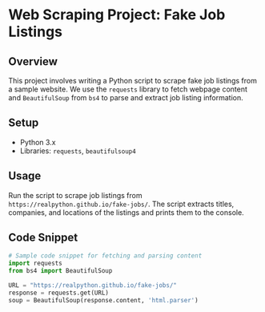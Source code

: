 # Web Scraping Project: Fake Job Listings

## Overview
This project involves writing a Python script to scrape fake job listings from a sample website. We use the `requests` library to fetch webpage content and `BeautifulSoup` from `bs4` to parse and extract job listing information.

## Setup
- Python 3.x
- Libraries: `requests`, `beautifulsoup4`

## Usage
Run the script to scrape job listings from `https://realpython.github.io/fake-jobs/`. The script extracts titles, companies, and locations of the listings and prints them to the console.

## Code Snippet
```python
# Sample code snippet for fetching and parsing content
import requests
from bs4 import BeautifulSoup

URL = "https://realpython.github.io/fake-jobs/"
response = requests.get(URL)
soup = BeautifulSoup(response.content, 'html.parser')
